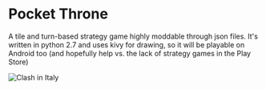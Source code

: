 # Pocket Throne

A tile and turn-based strategy game highly moddable through json files. It's written in python 2.7 and uses kivy for drawing, so it will be playable on Android too (and hopefully help vs. the lack of strategy games in the Play Store)

![Clash in Italy](http://i.imgur.com/C4hCbzY.png)
